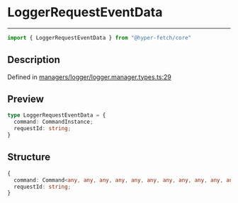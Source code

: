 

# LoggerRequestEventData

<div class="api-docs__separator">

---

</div><div class="api-docs__import">

```ts
import { LoggerRequestEventData } from "@hyper-fetch/core"
```

</div><div class="api-docs__section">

## Description

</div><div class="api-docs__description"><span class="api-docs__do-not-parse">



</span></div><p class="api-docs__definition">

Defined in [managers/logger/logger.manager.types.ts:29](https://github.com/BetterTyped/hyper-fetch/blob/3fe127e9/packages/core/src/managers/logger/logger.manager.types.ts#L29)

</p><div class="api-docs__section">

## Preview

</div><div class="api-docs__preview type">

```ts
type LoggerRequestEventData = {
  command: CommandInstance; 
  requestId: string; 
}
```

</div><div class="api-docs__section">

## Structure

</div><div class="api-docs__returns">

```ts
{
  command: Command<any, any, any, any, any, any, any, any, any, any, any>;
  requestId: string;
}
```

</div>